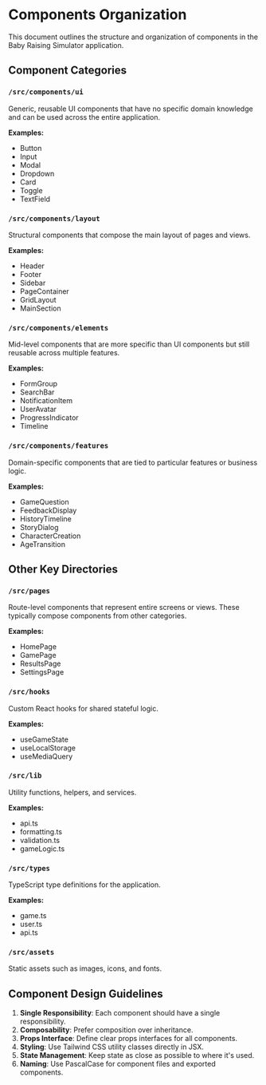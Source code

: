 # Components Organization

This document outlines the structure and organization of components in the Baby Raising Simulator application.

## Component Categories

### `/src/components/ui`
Generic, reusable UI components that have no specific domain knowledge and can be used across the entire application.

**Examples:**
- Button
- Input
- Modal
- Dropdown
- Card
- Toggle
- TextField

### `/src/components/layout`
Structural components that compose the main layout of pages and views.

**Examples:**
- Header
- Footer
- Sidebar
- PageContainer
- GridLayout
- MainSection

### `/src/components/elements`
Mid-level components that are more specific than UI components but still reusable across multiple features.

**Examples:**
- FormGroup
- SearchBar
- NotificationItem
- UserAvatar
- ProgressIndicator
- Timeline

### `/src/components/features`
Domain-specific components that are tied to particular features or business logic.

**Examples:**
- GameQuestion
- FeedbackDisplay
- HistoryTimeline
- StoryDialog
- CharacterCreation
- AgeTransition

## Other Key Directories

### `/src/pages`
Route-level components that represent entire screens or views. These typically compose components from other categories.

**Examples:**
- HomePage
- GamePage
- ResultsPage
- SettingsPage

### `/src/hooks`
Custom React hooks for shared stateful logic.

**Examples:**
- useGameState
- useLocalStorage
- useMediaQuery

### `/src/lib`
Utility functions, helpers, and services.

**Examples:**
- api.ts
- formatting.ts
- validation.ts
- gameLogic.ts

### `/src/types`
TypeScript type definitions for the application.

**Examples:**
- game.ts
- user.ts
- api.ts

### `/src/assets`
Static assets such as images, icons, and fonts.

## Component Design Guidelines

1. **Single Responsibility**: Each component should have a single responsibility.
2. **Composability**: Prefer composition over inheritance.
3. **Props Interface**: Define clear props interfaces for all components.
4. **Styling**: Use Tailwind CSS utility classes directly in JSX.
5. **State Management**: Keep state as close as possible to where it's used.
6. **Naming**: Use PascalCase for component files and exported components. 